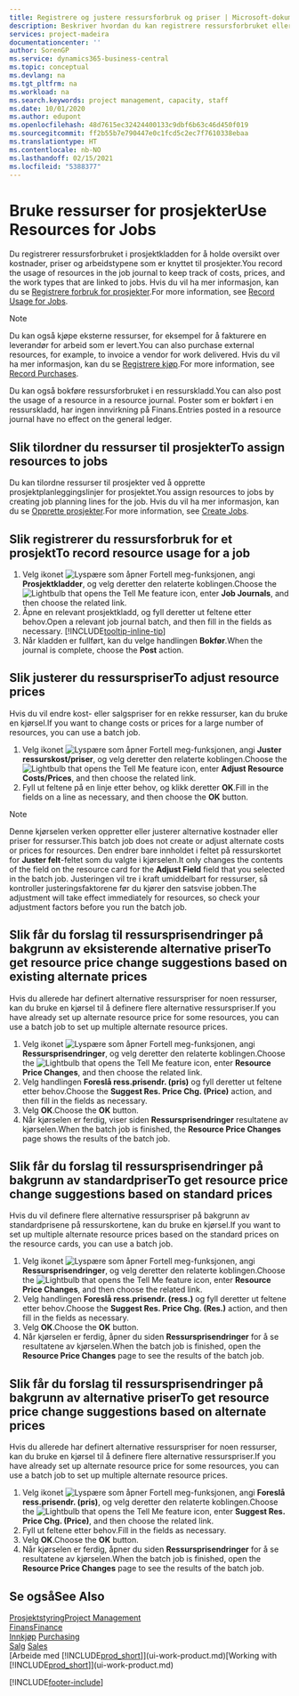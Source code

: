 ```yaml
---
title: Registrere og justere ressursforbruk og priser | Microsoft-dokumentasjon
description: Beskriver hvordan du kan registrere ressursforbruket eller forbruket som er knyttet til et prosjekt, for å holde rede på og håndtere kostnader, priser og arbeidstyper.
services: project-madeira
documentationcenter: ''
author: SorenGP
ms.service: dynamics365-business-central
ms.topic: conceptual
ms.devlang: na
ms.tgt_pltfrm: na
ms.workload: na
ms.search.keywords: project management, capacity, staff
ms.date: 10/01/2020
ms.author: edupont
ms.openlocfilehash: 48d7615ec32424400133c9dbf6b63c46d450f019
ms.sourcegitcommit: ff2b55b7e790447e0c1fcd5c2ec7f7610338ebaa
ms.translationtype: HT
ms.contentlocale: nb-NO
ms.lasthandoff: 02/15/2021
ms.locfileid: "5388377"
---
```

# <a name="use-resources-for-jobs"></a><span data-ttu-id="dd6d7-103">Bruke ressurser for prosjekter</span><span class="sxs-lookup"><span data-stu-id="dd6d7-103">Use Resources for Jobs</span></span>
<span data-ttu-id="dd6d7-104">Du registrerer ressursforbruket i prosjektkladden for å holde oversikt over kostnader, priser og arbeidstypene som er knyttet til prosjekter.</span><span class="sxs-lookup"><span data-stu-id="dd6d7-104">You record the usage of resources in the job journal to keep track of costs, prices, and the work types that are linked to jobs.</span></span> <span data-ttu-id="dd6d7-105">Hvis du vil ha mer informasjon, kan du se [Registrere forbruk for prosjekter](projects-how-record-job-usage.md).</span><span class="sxs-lookup"><span data-stu-id="dd6d7-105">For more information, see [Record Usage for Jobs](projects-how-record-job-usage.md).</span></span>

> [!NOTE]
> <span data-ttu-id="dd6d7-106">Du kan også kjøpe eksterne ressurser, for eksempel for å fakturere en leverandør for arbeid som er levert.</span><span class="sxs-lookup"><span data-stu-id="dd6d7-106">You can also purchase external resources, for example, to invoice a vendor for work delivered.</span></span> <span data-ttu-id="dd6d7-107">Hvis du vil ha mer informasjon, kan du se [Registrere kjøp](purchasing-how-record-purchases.md).</span><span class="sxs-lookup"><span data-stu-id="dd6d7-107">For more information, see [Record Purchases](purchasing-how-record-purchases.md).</span></span>

<span data-ttu-id="dd6d7-108">Du kan også bokføre ressursforbruket i en ressurskladd.</span><span class="sxs-lookup"><span data-stu-id="dd6d7-108">You can also post the usage of a resource in a resource journal.</span></span> <span data-ttu-id="dd6d7-109">Poster som er bokført i en ressurskladd, har ingen innvirkning på Finans.</span><span class="sxs-lookup"><span data-stu-id="dd6d7-109">Entries posted in a resource journal have no effect on the general ledger.</span></span>

## <a name="to-assign-resources-to-jobs"></a><span data-ttu-id="dd6d7-110">Slik tilordner du ressurser til prosjekter</span><span class="sxs-lookup"><span data-stu-id="dd6d7-110">To assign resources to jobs</span></span>
<span data-ttu-id="dd6d7-111">Du kan tilordne ressurser til prosjekter ved å opprette prosjektplanleggingslinjer for prosjektet.</span><span class="sxs-lookup"><span data-stu-id="dd6d7-111">You assign resources to jobs by creating job planning lines for the job.</span></span> <span data-ttu-id="dd6d7-112">Hvis du vil ha mer informasjon, kan du se [Opprette prosjekter](projects-how-create-jobs.md).</span><span class="sxs-lookup"><span data-stu-id="dd6d7-112">For more information, see [Create Jobs](projects-how-create-jobs.md).</span></span>

## <a name="to-record-resource-usage-for-a-job"></a><span data-ttu-id="dd6d7-113">Slik registrerer du ressursforbruk for et prosjekt</span><span class="sxs-lookup"><span data-stu-id="dd6d7-113">To record resource usage for a job</span></span>
1. <span data-ttu-id="dd6d7-114">Velg ikonet ![Lyspære som åpner Fortell meg-funksjonen](media/ui-search/search_small.png "Fortell hva du vil gjøre"), angi **Prosjektkladder**, og velg deretter den relaterte koblingen.</span><span class="sxs-lookup"><span data-stu-id="dd6d7-114">Choose the ![Lightbulb that opens the Tell Me feature](media/ui-search/search_small.png "Tell me what you want to do") icon, enter **Job Journals**, and then choose the related link.</span></span>
2. <span data-ttu-id="dd6d7-115">Åpne en relevant prosjektkladd, og fyll deretter ut feltene etter behov.</span><span class="sxs-lookup"><span data-stu-id="dd6d7-115">Open a relevant job journal batch, and then fill in the fields as necessary.</span></span> [!INCLUDE[tooltip-inline-tip](includes/tooltip-inline-tip_md.md)]
3. <span data-ttu-id="dd6d7-116">Når kladden er fullført, kan du velge handlingen **Bokfør**.</span><span class="sxs-lookup"><span data-stu-id="dd6d7-116">When the journal is complete, choose the **Post** action.</span></span>

## <a name="to-adjust-resource-prices"></a><span data-ttu-id="dd6d7-117">Slik justerer du ressurspriser</span><span class="sxs-lookup"><span data-stu-id="dd6d7-117">To adjust resource prices</span></span>
<span data-ttu-id="dd6d7-118">Hvis du vil endre kost- eller salgspriser for en rekke ressurser, kan du bruke en kjørsel.</span><span class="sxs-lookup"><span data-stu-id="dd6d7-118">If you want to change costs or prices for a large number of resources, you can use a batch job.</span></span>  

1. <span data-ttu-id="dd6d7-119">Velg ikonet ![Lyspære som åpner Fortell meg-funksjonen](media/ui-search/search_small.png "Fortell hva du vil gjøre"), angi **Juster ressurskost/priser**, og velg deretter den relaterte koblingen.</span><span class="sxs-lookup"><span data-stu-id="dd6d7-119">Choose the ![Lightbulb that opens the Tell Me feature](media/ui-search/search_small.png "Tell me what you want to do") icon, enter **Adjust Resource Costs/Prices**, and then choose the related link.</span></span>
2. <span data-ttu-id="dd6d7-120">Fyll ut feltene på en linje etter behov, og klikk deretter **OK**.</span><span class="sxs-lookup"><span data-stu-id="dd6d7-120">Fill in the fields on a line as necessary, and then choose the **OK** button.</span></span>

> [!NOTE]  
>   <span data-ttu-id="dd6d7-121">Denne kjørselen verken oppretter eller justerer alternative kostnader eller priser for ressurser.</span><span class="sxs-lookup"><span data-stu-id="dd6d7-121">This batch job does not create or adjust alternate costs or prices for resources.</span></span> <span data-ttu-id="dd6d7-122">Den endrer bare innholdet i feltet på ressurskortet for **Juster felt**-feltet som du valgte i kjørselen.</span><span class="sxs-lookup"><span data-stu-id="dd6d7-122">It only changes the contents of the field on the resource card for the **Adjust Field** field that you selected in the batch job.</span></span> <span data-ttu-id="dd6d7-123">Justeringen vil tre i kraft umiddelbart for ressurser, så kontroller justeringsfaktorene før du kjører den satsvise jobben.</span><span class="sxs-lookup"><span data-stu-id="dd6d7-123">The adjustment will take effect immediately for resources, so check your adjustment factors before you run the batch job.</span></span>

## <a name="to-get-resource-price-change-suggestions-based-on-existing-alternate-prices"></a><span data-ttu-id="dd6d7-124">Slik får du forslag til ressursprisendringer på bakgrunn av eksisterende alternative priser</span><span class="sxs-lookup"><span data-stu-id="dd6d7-124">To get resource price change suggestions based on existing alternate prices</span></span>
<span data-ttu-id="dd6d7-125">Hvis du allerede har definert alternative ressurspriser for noen ressurser, kan du bruke en kjørsel til å definere flere alternative ressurspriser.</span><span class="sxs-lookup"><span data-stu-id="dd6d7-125">If you have already set up alternate resource price for some resources, you can use a batch job to set up multiple alternate resource prices.</span></span>

1. <span data-ttu-id="dd6d7-126">Velg ikonet ![Lyspære som åpner Fortell meg-funksjonen](media/ui-search/search_small.png "Fortell hva du vil gjøre"), angi **Ressursprisendringer**, og velg deretter den relaterte koblingen.</span><span class="sxs-lookup"><span data-stu-id="dd6d7-126">Choose the ![Lightbulb that opens the Tell Me feature](media/ui-search/search_small.png "Tell me what you want to do") icon, enter **Resource Price Changes**, and then choose the related link.</span></span>
2. <span data-ttu-id="dd6d7-127">Velg handlingen **Foreslå ress.prisendr. (pris)** og fyll deretter ut feltene etter behov.</span><span class="sxs-lookup"><span data-stu-id="dd6d7-127">Choose the **Suggest Res. Price Chg. (Price)** action, and then fill in the fields as necessary.</span></span>
3. <span data-ttu-id="dd6d7-128">Velg **OK**.</span><span class="sxs-lookup"><span data-stu-id="dd6d7-128">Choose the **OK** button.</span></span>  
4. <span data-ttu-id="dd6d7-129">Når kjørselen er ferdig, viser siden **Ressursprisendringer** resultatene av kjørselen.</span><span class="sxs-lookup"><span data-stu-id="dd6d7-129">When the batch job is finished, the **Resource Price Changes** page shows the results of the batch job.</span></span>

## <a name="to-get-resource-price-change-suggestions-based-on-standard-prices"></a><span data-ttu-id="dd6d7-130">Slik får du forslag til ressursprisendringer på bakgrunn av standardpriser</span><span class="sxs-lookup"><span data-stu-id="dd6d7-130">To get resource price change suggestions based on standard prices</span></span>
<span data-ttu-id="dd6d7-131">Hvis du vil definere flere alternative ressurspriser på bakgrunn av standardprisene på ressurskortene, kan du bruke en kjørsel.</span><span class="sxs-lookup"><span data-stu-id="dd6d7-131">If you want to set up multiple alternate resource prices based on the standard prices on the resource cards, you can use a batch job.</span></span>  

1. <span data-ttu-id="dd6d7-132">Velg ikonet ![Lyspære som åpner Fortell meg-funksjonen](media/ui-search/search_small.png "Fortell hva du vil gjøre"), angi **Ressursprisendringer**, og velg deretter den relaterte koblingen.</span><span class="sxs-lookup"><span data-stu-id="dd6d7-132">Choose the ![Lightbulb that opens the Tell Me feature](media/ui-search/search_small.png "Tell me what you want to do") icon, enter **Resource Price Changes**, and then choose the related link.</span></span>
2. <span data-ttu-id="dd6d7-133">Velg handlingen **Foreslå ress.prisendr. (ress.)** og fyll deretter ut feltene etter behov.</span><span class="sxs-lookup"><span data-stu-id="dd6d7-133">Choose the **Suggest Res. Price Chg. (Res.)** action, and then fill in the fields as necessary.</span></span>  
3. <span data-ttu-id="dd6d7-134">Velg **OK**.</span><span class="sxs-lookup"><span data-stu-id="dd6d7-134">Choose the **OK** button.</span></span>  
4. <span data-ttu-id="dd6d7-135">Når kjørselen er ferdig, åpner du siden **Ressursprisendringer** for å se resultatene av kjørselen.</span><span class="sxs-lookup"><span data-stu-id="dd6d7-135">When the batch job is finished, open the **Resource Price Changes** page to see the results of the batch job.</span></span>

## <a name="to-get-resource-price-change-suggestions-based-on-alternate-prices"></a><span data-ttu-id="dd6d7-136">Slik får du forslag til ressursprisendringer på bakgrunn av alternative priser</span><span class="sxs-lookup"><span data-stu-id="dd6d7-136">To get resource price change suggestions based on alternate prices</span></span>
<span data-ttu-id="dd6d7-137">Hvis du allerede har definert alternative ressurspriser for noen ressurser, kan du bruke en kjørsel til å definere flere alternative ressurspriser.</span><span class="sxs-lookup"><span data-stu-id="dd6d7-137">If you have already set up alternate resource price for some resources, you can use a batch job to set up multiple alternate resource prices.</span></span>

1. <span data-ttu-id="dd6d7-138">Velg ikonet ![Lyspære som åpner Fortell meg-funksjonen](media/ui-search/search_small.png "Fortell hva du vil gjøre"), angi **Foreslå ress.prisendr. (pris)**, og velg deretter den relaterte koblingen.</span><span class="sxs-lookup"><span data-stu-id="dd6d7-138">Choose the ![Lightbulb that opens the Tell Me feature](media/ui-search/search_small.png "Tell me what you want to do") icon, enter **Suggest Res. Price Chg. (Price)**, and then choose the related link.</span></span>  
2. <span data-ttu-id="dd6d7-139">Fyll ut feltene etter behov.</span><span class="sxs-lookup"><span data-stu-id="dd6d7-139">Fill in the fields as necessary.</span></span>
3. <span data-ttu-id="dd6d7-140">Velg **OK**.</span><span class="sxs-lookup"><span data-stu-id="dd6d7-140">Choose the **OK** button.</span></span>  
4. <span data-ttu-id="dd6d7-141">Når kjørselen er ferdig, åpner du siden **Ressursprisendringer** for å se resultatene av kjørselen.</span><span class="sxs-lookup"><span data-stu-id="dd6d7-141">When the batch job is finished, open the **Resource Price Changes** page to see the results of the batch job.</span></span>

## <a name="see-also"></a><span data-ttu-id="dd6d7-142">Se også</span><span class="sxs-lookup"><span data-stu-id="dd6d7-142">See Also</span></span>
[<span data-ttu-id="dd6d7-143">Prosjektstyring</span><span class="sxs-lookup"><span data-stu-id="dd6d7-143">Project Management</span></span>](projects-manage-projects.md)  
[<span data-ttu-id="dd6d7-144">Finans</span><span class="sxs-lookup"><span data-stu-id="dd6d7-144">Finance</span></span>](finance.md)  
<span data-ttu-id="dd6d7-145">[Innkjøp](purchasing-manage-purchasing.md)       </span><span class="sxs-lookup"><span data-stu-id="dd6d7-145">[Purchasing](purchasing-manage-purchasing.md)       </span></span>  
<span data-ttu-id="dd6d7-146">[Salg](sales-manage-sales.md)   </span><span class="sxs-lookup"><span data-stu-id="dd6d7-146">[Sales](sales-manage-sales.md)   </span></span>  
<span data-ttu-id="dd6d7-147">[Arbeide med [!INCLUDE[prod_short](includes/prod_short.md)]](ui-work-product.md)</span><span class="sxs-lookup"><span data-stu-id="dd6d7-147">[Working with [!INCLUDE[prod_short](includes/prod_short.md)]](ui-work-product.md)</span></span>  


[!INCLUDE[footer-include](includes/footer-banner.md)]